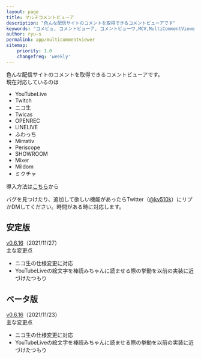 ```yaml
---
layout: page
title: マルチコメントビューア
description: "色んな配信サイトのコメントを取得できるコメントビューアです"
keywords: "コメビュ, コメントビューア, コメントビューワ,MCV,MultiCommentViewer"
author: ryu-s
permalink: app/multicommentviewer
sitemap:
    priority: 1.0
    changefreq: 'weekly'	
---
```


色んな配信サイトのコメントを取得できるコメントビューアです。  
現在対応しているのは
- YouTubeLive
- Twitch
- ニコ生
- Twicas
- OPENREC
- LINELIVE
- ふわっち
- Mirrativ
- Periscope
- SHOWROOM
- Mixer
- Mildom
- ミクチャ

導入方法は[こちら](https://github.com/CommentViewerCollection/MultiCommentViewer/wiki/%E5%B0%8E%E5%85%A5%E6%89%8B%E9%A0%86)から  
  
バグを見つけたり、追加して欲しい機能があったらTwitter（[@kv510k](https://twitter.com/kv510k)）にリプかDMしてください。時間がある時に対応します。  

## 安定版
[v0.6.16](https://int-main.net/app/MultiCommentViewer_v0.6.16_stable.zip)（2021/11/27）  
主な変更点
- ニコ生の仕様変更に対応
- YouTubeLiveの絵文字を棒読みちゃんに読ませる際の挙動を以前の実装に近づけたつもり

## ベータ版
[v0.6.16](https://int-main.net/app/MultiCommentViewer_v0.6.16_beta.zip)（2021/11/23）  
主な変更点
- ニコ生の仕様変更に対応
- YouTubeLiveの絵文字を棒読みちゃんに読ませる際の挙動を以前の実装に近づけたつもり
